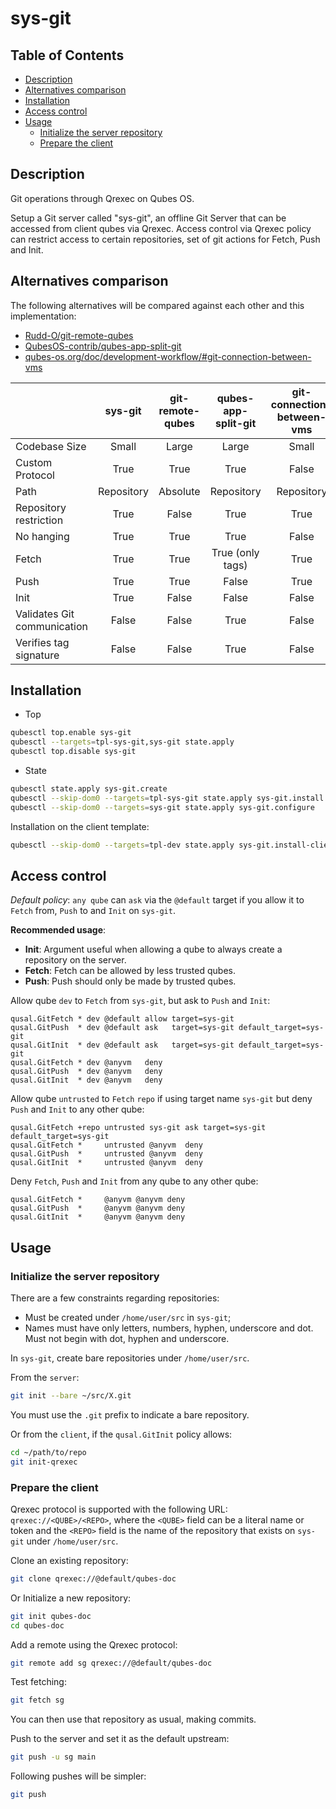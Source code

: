 # sys-git

## Table of Contents

* [Description](#description)
* [Alternatives comparison](#alternatives-comparison)
* [Installation](#installation)
* [Access control](#access-control)
* [Usage](#usage)
  * [Initialize the server repository](#initialize-the-server-repository)
  * [Prepare the client](#prepare-the-client)

## Description

Git operations through Qrexec on Qubes OS.

Setup a Git server called "sys-git", an offline Git Server that can be
accessed from client qubes via Qrexec. Access control via Qrexec policy can
restrict access to certain repositories, set of git actions for Fetch, Push
and Init.

## Alternatives comparison

The following alternatives will be compared against each other and this
implementation:

- [Rudd-O/git-remote-qubes](https://github.com/Rudd-O/git-remote-qubes)
- [QubesOS-contrib/qubes-app-split-git](https://github.com/QubesOS-contrib/qubes-app-split-git)
- [qubes-os.org/doc/development-workflow/#git-connection-between-vms](https://www.qubes-os.org/doc/development-workflow/#git-connection-between-vms)

| | sys-git | git-remote-qubes | qubes-app-split-git | git-connection-between-vms |
| :--- | :---: | :---: | :---: | :---: |
| Codebase Size | Small | Large | Large | Small |
| Custom Protocol | True | True | True | False |
| Path | Repository | Absolute | Repository | Repository |
| Repository restriction | True | False | True | True |
| No hanging | True | True | True | False |
| Fetch | True | True  | True (only tags) | True |
| Push  | True | True  | False | True |
| Init  | True | False | False | False |
| Validates Git communication | False | False | True | False |
| Verifies tag signature | False | False | True | False |

## Installation

- Top
```sh
qubesctl top.enable sys-git
qubesctl --targets=tpl-sys-git,sys-git state.apply
qubesctl top.disable sys-git
```

- State
```sh
qubesctl state.apply sys-git.create
qubesctl --skip-dom0 --targets=tpl-sys-git state.apply sys-git.install
qubesctl --skip-dom0 --targets=sys-git state.apply sys-git.configure
```

Installation on the client template:
```sh
qubesctl --skip-dom0 --targets=tpl-dev state.apply sys-git.install-client
```

## Access control

_Default policy_: `any qube` can `ask` via the `@default` target if you allow
it to `Fetch` from, `Push` to and `Init` on `sys-git`.

__Recommended usage__:

- __Init__: Argument useful when allowing a qube to always create a
  repository on the server.
- __Fetch__: Fetch can be allowed by less trusted qubes.
- __Push__: Push should only be made by trusted qubes.

Allow qube `dev` to `Fetch` from `sys-git`, but ask to `Push` and `Init`:
```qrexecpolicy
qusal.GitFetch * dev @default allow target=sys-git
qusal.GitPush  * dev @default ask   target=sys-git default_target=sys-git
qusal.GitInit  * dev @default ask   target=sys-git default_target=sys-git
qusal.GitFetch * dev @anyvm   deny
qusal.GitPush  * dev @anyvm   deny
qusal.GitInit  * dev @anyvm   deny
```

Allow qube `untrusted` to `Fetch` `repo` if using  target name `sys-git` but
deny `Push` and `Init` to any other qube:
```qrexecpolicy
qusal.GitFetch +repo untrusted sys-git ask target=sys-git default_target=sys-git
qusal.GitFetch *     untrusted @anyvm  deny
qusal.GitPush  *     untrusted @anyvm  deny
qusal.GitInit  *     untrusted @anyvm  deny
```

Deny `Fetch`, `Push` and `Init` from any qube to any other qube:
```qrexecpolicy
qusal.GitFetch *     @anyvm @anyvm deny
qusal.GitPush  *     @anyvm @anyvm deny
qusal.GitInit  *     @anyvm @anyvm deny
```

## Usage

### Initialize the server repository

There are a few constraints regarding repositories:

- Must be created under `/home/user/src` in `sys-git`;
- Names  must have only letters, numbers, hyphen, underscore and dot. Must not
  begin with dot, hyphen and underscore.

In `sys-git`, create bare repositories under `/home/user/src`.

From the `server`:
```sh
git init --bare ~/src/X.git
```
You must use the `.git` prefix to indicate a bare repository.

Or from the `client`, if the `qusal.GitInit` policy allows:
```sh
cd ~/path/to/repo
git init-qrexec
```

### Prepare the client

Qrexec protocol is supported with the following URL: `qrexec://<QUBE>/<REPO>`,
where the `<QUBE>` field can be a literal name or token and the `<REPO>` field
is the name of the repository that exists on `sys-git` under `/home/user/src`.

Clone an existing repository:
```sh
git clone qrexec://@default/qubes-doc
```

Or Initialize a new repository:
```sh
git init qubes-doc
cd qubes-doc
```
Add a remote using the Qrexec protocol:
```sh
git remote add sg qrexec://@default/qubes-doc
```

Test fetching:
```sh
git fetch sg
```

You can then use that repository as usual, making commits.

Push to the server and set it as the default upstream:
```sh
git push -u sg main
```

Following pushes will be simpler:
```sh
git push
```
